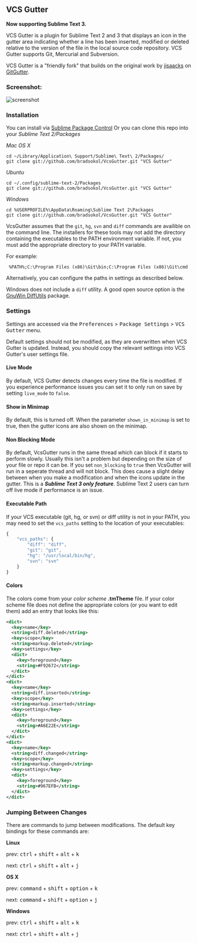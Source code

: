 ## VCS Gutter

**Now supporting Sublime Text 3.**

VCS Gutter is a plugin for Sublime Text 2 and 3 that displays an icon in the gutter area indicating whether a line has been inserted, modified or deleted relative to the version of the file in the local source
code repository. VCS Gutter supports Git, Mercurial and Subversion.

VCS Gutter is a "friendly fork" that builds on the original work by
[jisaacks](https://github.com/jisaacks) on [GitGutter](https://github.com/jisaacks/GitGutter).

### Screenshot:

![screenshot](https://raw.github.com/bradsokol/VcsGutter/master/screenshot.png)

### Installation

You can install via [Sublime Package Control](http://wbond.net/sublime_packages/package_control)
Or you can clone this repo into your *Sublime Text 2/Packages*

*Mac OS X*
```shell
cd ~/Library/Application\ Support/Sublime\ Text\ 2/Packages/
git clone git://github.com/bradsokol/VcsGutter.git "VCS Gutter"
```

*Ubuntu*
```shell
cd ~/.config/sublime-text-2/Packages
git clone git://github.com/bradsokol/VcsGutter.git "VCS Gutter"
```

*Windows*

```shell
cd %USERPROFILE%\AppData\Roaming\Sublime Text 2\Packages
git clone git://github.com/bradsokol/VcsGutter.git "VCS Gutter"
```

VcsGutter assumes that the `git`, `hg`, `svn` and `diff` commands are availible on the command line. The installers for these tools may not add the directory containing the executables to the PATH environment variable. If not, you must add the appropriate directory to your PATH variable.

For example:
```dos
 %PATH%;C:\Program Files (x86)\Git\bin;C:\Program Files (x86)\Git\cmd
```

Alternatively, you can configure the paths in settings as described below.

Windows does not include a `diff` utility. A good open source option is the [GnuWin DiffUtils](http://gnuwin32.sourceforge.net/packages/diffutils.htm) package.

### Settings

Settings are accessed via the <kbd>Preferences</kbd> > <kbd>Package Settings</kbd> > <kbd>VCS Gutter</kbd> menu.

Default settings should not be modified, as they are overwritten when VCS Gutter is updated. Instead, you should copy the relevant settings into VCS Gutter's user settings file.

#### Live Mode
By default, VCS Gutter detects changes every time the file is modified. If you experience performance issues you can set it to only run on save by setting `live_mode` to `false`.

#### Show in Minimap
By default, this is turned off. When the parameter ```shown_in_minimap``` is set to true, then the gutter icons are also shown on the minimap.

#### Non Blocking Mode
By default, VcsGutter runs in the same thread which can block if it starts to perform slowly. Usually this isn't a problem but depending on the size of your file or repo it can be. If you set `non_blocking` to `true` then VcsGutter will run in a seperate thread and will not block. This does cause a slight delay between when you make a modification and when the icons update in the gutter. This is a ***Sublime Text 3 only feature***. Sublime Text 2 users can turn off live mode if performance is an issue.

#### Executable Path
If your VCS executable (git, hg, or svn) or diff utility is not in your PATH, you may need to set the `vcs_paths` setting to the location of your executables:
```js
{
    "vcs_paths": {
        "diff": "diff",
        "git": "git",
        "hg": "/usr/local/bin/hg",
        "svn": "svn"
    }
}
```

#### Colors
The colors come from your *color scheme* **.tmTheme** file. If your color scheme file does not define the appropriate colors (or you want to edit them) add an entry that looks like this:

```xml
<dict>
  <key>name</key>
  <string>diff.deleted</string>
  <key>scope</key>
  <string>markup.deleted</string>
  <key>settings</key>
  <dict>
    <key>foreground</key>
    <string>#F92672</string>
  </dict>
</dict>
<dict>
  <key>name</key>
  <string>diff.inserted</string>
  <key>scope</key>
  <string>markup.inserted</string>
  <key>settings</key>
  <dict>
    <key>foreground</key>
    <string>#A6E22E</string>
  </dict>
</dict>
<dict>
  <key>name</key>
  <string>diff.changed</string>
  <key>scope</key>
  <string>markup.changed</string>
  <key>settings</key>
  <dict>
    <key>foreground</key>
    <string>#967EFB</string>
  </dict>
</dict>
```
### Jumping Between Changes
There are commands to jump between modifications. The default key bindings for these commands are:

**Linux**

prev: <kbd>ctrl</kbd> + <kbd>shift</kbd> + <kbd>alt</kbd> + <kbd>k</kbd>

next: <kbd>ctrl</kbd> + <kbd>shift</kbd> + <kbd>alt</kbd> + <kbd>j</kbd>

**OS X**

prev: <kbd>command</kbd> + <kbd>shift</kbd> + <kbd>option</kbd> + <kbd>k</kbd>

next: <kbd>command</kbd> + <kbd>shift</kbd> + <kbd>option</kbd> + <kbd>j</kbd>

**Windows**

prev: <kbd>ctrl</kbd> + <kbd>shift</kbd> + <kbd>alt</kbd> + <kbd>k</kbd>

next: <kbd>ctrl</kbd> + <kbd>shift</kbd> + <kbd>alt</kbd> + <kbd>j</kbd>
